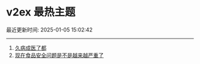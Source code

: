 # v2ex 最热主题

最近更新时间: 2025-01-05 15:02:42

--- 
1. [久病成医了都](https://www.v2ex.com/t/1102611) 
2. [现在食品安全问题是不是越来越严重了](https://www.v2ex.com/t/1102614) 

